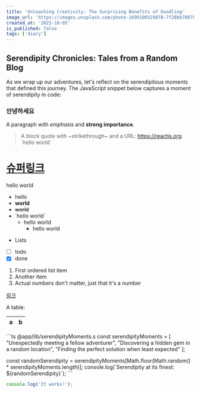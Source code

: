 ```yaml
---
title: 'Unleashing Creativity: The Surprising Benefits of Doodling'
image_url: 'https://images.unsplash.com/photo-1699100329878-7f28bb780787?q=80&w=3732&auto=format&fit=crop&ixlib=rb-4.0.3&ixid=M3wxMjA3fDB8MHxwaG90by1wYWdlfHx8fGVufDB8fHx8fA%3D%3D'
created_at: '2023-10-05'
is_published: false
tags: ['diary']
---
```


## Serendipity Chronicles: Tales from a Random Blog

As we wrap up our adventures, let's reflect on the serendipitous moments that defined this journey. The JavaScript snippet below captures a moment of serendipity in code:

### 안녕하세요

A paragraph with _emphasis_ and **strong importance**.

> A block quote with ~strikethrough~ and a URL: https://reactjs.org.
> \`hello world\`

# [슈퍼링크](https://www.google.com)

hello world

- hello
- **world**
- ~~world~~
- \`hello world\`
  - hello world
    - hello world

* Lists
* [ ] todo
* [x] done

1. First ordered list item
2. Another item
3. Actual numbers don't matter, just that it's a number

[링크](https://www.google.com)

A table:

| a   | b   |
| --- | --- |

\`\`\`ts @app/lib/serendipityMoments.s
const serendipityMoments = [
"Unexpectedly meeting a fellow adventurer",
"Discovering a hidden gem in a random location",
"Finding the perfect solution when least expected"
];

const randomSerendipity = serendipityMoments[Math.floor(Math.random() * serendipityMoments.length)];
console.log(\`Serendipity at its finest: \${randomSerendipity}\`);
\`\`\`

```js
console.log('It works!');
```
